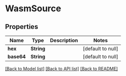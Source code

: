 # WasmSource

## Properties

| Name       | Type       | Description | Notes             |
| ---------- | ---------- | ----------- | ----------------- |
| **hex**    | **String** |             | [default to null] |
| **base64** | **String** |             | [default to null] |

[[Back to Model list]](../README.md#documentation-for-models) [[Back to API list]](../README.md#documentation-for-api-endpoints) [[Back to README]](../README.md)
